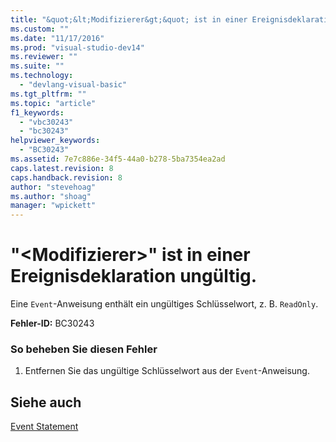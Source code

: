 ```yaml
---
title: "&quot;&lt;Modifizierer&gt;&quot; ist in einer Ereignisdeklaration ung&#252;ltig. | Microsoft Docs"
ms.custom: ""
ms.date: "11/17/2016"
ms.prod: "visual-studio-dev14"
ms.reviewer: ""
ms.suite: ""
ms.technology: 
  - "devlang-visual-basic"
ms.tgt_pltfrm: ""
ms.topic: "article"
f1_keywords: 
  - "vbc30243"
  - "bc30243"
helpviewer_keywords: 
  - "BC30243"
ms.assetid: 7e7c886e-34f5-44a0-b278-5ba7354ea2ad
caps.latest.revision: 8
caps.handback.revision: 8
author: "stevehoag"
ms.author: "shoag"
manager: "wpickett"
---
```

# &quot;&lt;Modifizierer&gt;&quot; ist in einer Ereignisdeklaration ung&#252;ltig.
Eine `Event`\-Anweisung enthält ein ungültiges Schlüsselwort, z. B. `ReadOnly`.  
  
 **Fehler\-ID:** BC30243  
  
### So beheben Sie diesen Fehler  
  
1.  Entfernen Sie das ungültige Schlüsselwort aus der `Event`\-Anweisung.  
  
## Siehe auch  
 [Event Statement](../../visual-basic/language-reference/statements/event-statement.md)